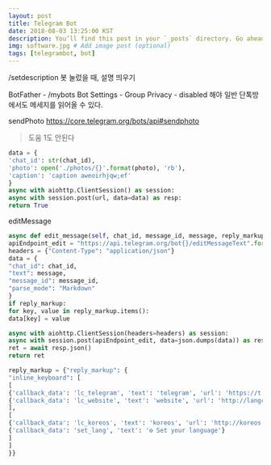 ```yaml
---
layout: post
title: Telegram Bot
date: 2018-08-03 13:25:00 KST
description: You’ll find this post in your `_posts` directory. Go ahead and edit it and re-build the site to see your changes. # Add post description (optional)
img: software.jpg # Add image post (optional)
tags: [telegrambot, bot]
---
```


/setdescription
봇 눌렀을 때, 설명 띄우기

BotFather - /mybots
Bot Settings - Group Privacy - disabled
해야 일반 단톡방에서도 메세지를 읽어올 수 있다.


sendPhoto
https://core.telegram.org/bots/api#sendphoto
> 도움 1도 안된다

```python
data = {
'chat_id': str(chat_id),
'photo': open('./photos/{}'.format(photo), 'rb'),
'caption': 'caption aweoirhjqw;ef'
}
async with aiohttp.ClientSession() as session:
async with session.post(url, data=data) as resp:
return True
```


editMessage

```python
async def edit_message(self, chat_id, message_id, message, reply_markup=None):
apiEndpoint_edit = "https://api.telegram.org/bot{}/editMessageText".format(self.token)
headers = {"Content-Type": "application/json"}
data = {
"chat_id": chat_id,
"text": message,
"message_id": message_id,
"parse_mode": "Markdown"
}
if reply_markup:
for key, value in reply_markup.items():
data[key] = value

async with aiohttp.ClientSession(headers=headers) as session:
async with session.post(apiEndpoint_edit, data=json.dumps(data)) as resp:
ret = await resp.json()
return ret
```

```python
reply_markup = {"reply_markup": {
"inline_keyboard": [
[
{'callback_data': 'lc_telegram', 'text': 'telegram', 'url': 'https://t.me/langchain_kr'},
{'callback_data': 'lc_website', 'text': 'website', 'url': 'http://langchain.io/'}
],
[
{'callback_data': 'lc_koreos', 'text': 'koreos', 'url': 'http://koreos.io/LangChain'},
{'callback_data': 'set_lang', 'text': '⚙ Set your language'}
]
]
}}
```


